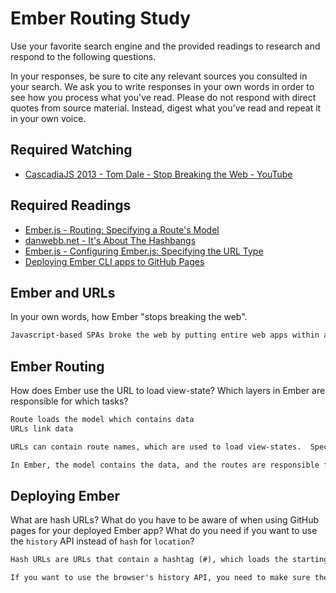 # Ember Routing Study

Use your favorite search engine and the provided readings to research and
respond to the following questions.

In your responses, be sure to cite any relevant sources you consulted in your
search. We ask you to write responses in your own words in order to see how you
process what you've read. Please do not respond with direct quotes from source
material. Instead, digest what you've read and repeat it in your own voice.

## Required Watching

-   [CascadiaJS 2013 - Tom Dale - Stop Breaking the Web - YouTube](https://www.youtube.com/watch?v=BQ6at0addi4)

## Required Readings

-   [Ember.js - Routing: Specifying a Route's Model](https://guides.emberjs.com/v2.4.0/routing/specifying-a-routes-model/)
-   [danwebb.net - It's About The Hashbangs](http://danwebb.net/2011/5/28/it-is-about-the-hashbangs)
-   [Ember.js - Configuring Ember.js: Specifying the URL Type](https://guides.emberjs.com/v2.4.0/configuring-ember/specifying-url-type/)
-   [Deploying Ember CLI apps to GitHub Pages](http://osxi.github.io/ember/github/git/2015/09/22/ember-cli-apps-on-github-pages.html)

## Ember and URLs

In your own words, how Ember "stops breaking the web".

```md
Javascript-based SPAs broke the web by putting entire web apps within a single URL.  As a result, people are unable to share specific portions of content or use the back button.  Ember's routing and urls solve this problem by setting content under specific routes / urls, allowing people to share specific content (or states) in apps instead of the whole thing.  Ember saves states, allowing the back button to be used again.
```

## Ember Routing

How does Ember use the URL to load view-state? Which layers in Ember are
responsible for which tasks?

```md
Route loads the model which contains data
URLs link data

URLs can contain route names, which are used to load view-states.  Specific route names are tied to specific view-states.  Ember is constantly listening to events, and when the correct url containing the route name is entered, it's fired as an event that Ember knows to retrieve the corresponding view-state.

In Ember, the model contains the data, and the routes are responsible for loading the appropriate model.  A model hook is used in the route handler.  The model hook will return Ember Data (promises), a JavaScript object, or an array.  This can then be used in your template or controller, which is responsible for what data is displayed, and how it's displayed.
```

## Deploying Ember

What are hash URLs? What do you have to be aware of when using GitHub pages for
your deployed Ember app? What do you need if you want to use the `history` API
instead of `hash` for `location`?

```md
Hash URLs are URLs that contain a hashtag (#), which loads the starting state of the application and allows you to move around the site while keeping the app state in sync. Example:  #/posts/new  takes you to posts.new route.

If you want to use the browser's history API, you need to make sure the Ember app is served from all URLs defined by your Router.map function.  If a user manually types the url (ex: /posts/new), you will need to configure your server to respond to it, since Ember will not do it for you.  You will also need to specify the location as 'history'.

```
